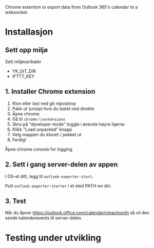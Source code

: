 Chrome extention to export data from Outlook 365's calendar to a websocket.

# Installasjon

## Sett opp miljø

Sett miljøvaribaler

* YK_GIT_DIR
* IFTTT_KEY

## 1. Installer Chrome extension

1. Klon eller last ned git repositroy
2. Pakk ut (unzip) hvis du lastet ned direkte
3. Åpne chrome
4. Gå til  ```chrome:\\extensions```
5. Skru på "developer mode" toggle i øverste høyre hjørne
6. Klikk "Load unpacked" knapp
7. Velg mappen du klonet / pakket ut
8. Ferdig!

Åpne chrome console for logging.

## 2. Sett i gang server-delen av appen

I OS-et ditt, legg til `outlook-exporter-start`.

Putt `outlook-exporter-starter` i et sted PATH-en din.

## 3. Test

Når du åpner https://outlook.office.com/calendar/view/month så vil den sende kalenderevents til server-delen.

# Testing under utvikling

